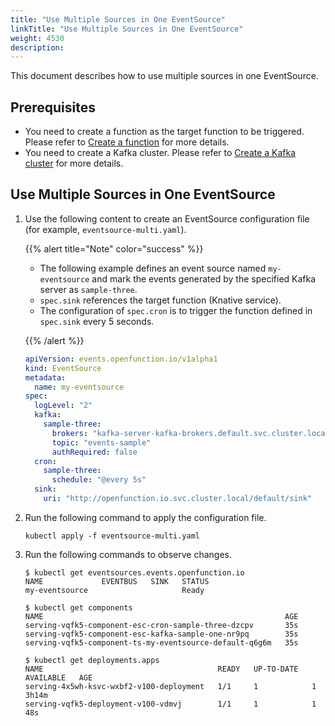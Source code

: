 ```yaml
---
title: "Use Multiple Sources in One EventSource"
linkTitle: "Use Multiple Sources in One EventSource"
weight: 4530
description:
---
```


This document describes how to use multiple sources in one EventSource.

## Prerequisites

- You need to create a function as the target function to be triggered. Please refer to [Create a function](../event-source#create-a-function) for more details.
- You need to create a Kafka cluster. Please refer to [Create a Kafka cluster](../event-source#create-a-kafka-cluster) for more details.

## Use Multiple Sources in One EventSource

1. Use the following content to create an EventSource configuration file (for example, `eventsource-multi.yaml`).

   {{% alert title="Note" color="success" %}}

   - The following example defines an event source named `my-eventsource` and mark the events generated by the specified Kafka server as `sample-three`.
   - `spec.sink` references the target function (Knative service). 
   - The configuration of `spec.cron` is to trigger the function defined in `spec.sink` every 5 seconds.
   
   {{% /alert %}}
   
   ```yaml
   apiVersion: events.openfunction.io/v1alpha1
   kind: EventSource
   metadata:
     name: my-eventsource
   spec:
     logLevel: "2"
     kafka:
       sample-three:
         brokers: "kafka-server-kafka-brokers.default.svc.cluster.local:9092"
         topic: "events-sample"
         authRequired: false
     cron:
       sample-three:
         schedule: "@every 5s" 
     sink:
       uri: "http://openfunction.io.svc.cluster.local/default/sink"
   ```
   
2. Run the following command to apply the configuration file.

   ```shell
   kubectl apply -f eventsource-multi.yaml
   ```

3. Run the following commands to observe changes.

   ```shell
   $ kubectl get eventsources.events.openfunction.io
   NAME             EVENTBUS   SINK   STATUS
   my-eventsource                     Ready
   
   $ kubectl get components
   NAME                                                      AGE
   serving-vqfk5-component-esc-cron-sample-three-dzcpv       35s
   serving-vqfk5-component-esc-kafka-sample-one-nr9pq        35s
   serving-vqfk5-component-ts-my-eventsource-default-q6g6m   35s
   
   $ kubectl get deployments.apps
   NAME                                       READY   UP-TO-DATE   AVAILABLE   AGE
   serving-4x5wh-ksvc-wxbf2-v100-deployment   1/1     1            1           3h14m
   serving-vqfk5-deployment-v100-vdmvj        1/1     1            1           48s
   ```

   

